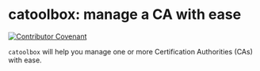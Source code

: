 # catoolbox: manage a CA with ease
[![Contributor Covenant](https://img.shields.io/badge/Contributor%20Covenant-v2.0%20adopted-ff69b4.svg)](CODE_OF_CONDUCT.md)

`catoolbox` will help you manage one or more Certification Authorities (CAs)
with ease.
